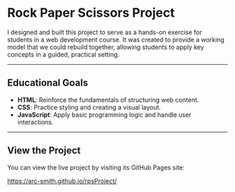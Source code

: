 # Rock Paper Scissors Project

I designed and built this project to serve as a hands-on exercise for students in a web development course. It was created to provide a working model that we could rebuild together, allowing students to apply key concepts in a guided, practical setting.

---

## Educational Goals

* **HTML**: Reinforce the fundamentals of structuring web content.
* **CSS**: Practice styling and creating a visual layout.
* **JavaScript**: Apply basic programming logic and handle user interactions.

---

## View the Project

You can view the live project by visiting its GitHub Pages site:

https://arc-smith.github.io/rpsProject/
